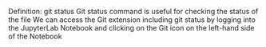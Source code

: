 Definition: git status
Git status command is useful for checking the status of the file
We can access the Git extension including git status by logging into the JupyterLab Notebook and clicking on the Git icon on the left-hand side of the Notebook